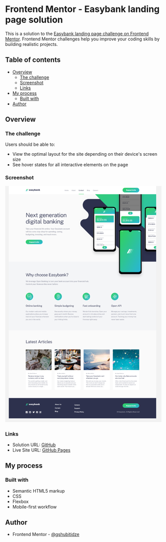 # Frontend Mentor - Easybank landing page solution

This is a solution to the [Easybank landing page challenge on Frontend Mentor](https://www.frontendmentor.io/challenges/easybank-landing-page-WaUhkoDN). Frontend Mentor challenges help you improve your coding skills by building realistic projects.

## Table of contents

- [Overview](#overview)
  - [The challenge](#the-challenge)
  - [Screenshot](#screenshot)
  - [Links](#links)
- [My process](#my-process)
  - [Built with](#built-with)
- [Author](#author)

## Overview

### The challenge

Users should be able to:

- View the optimal layout for the site depending on their device's screen size
- See hover states for all interactive elements on the page

### Screenshot

![Screenshot](./screenshot.png)

### Links

- Solution URL: [GitHub](https://github.com/gigishubitidze/fm-single-price-cmp.git)
- Live Site URL: [GitHub Pages](https://gigishubitidze.github.io/fm-easybank-landing-page/)

## My process

### Built with

- Semantic HTML5 markup
- CSS
- Flexbox
- Mobile-first workflow

## Author

- Frontend Mentor - [@gshubitidze](https://www.frontendmentor.io/profile/gshubitidze)
